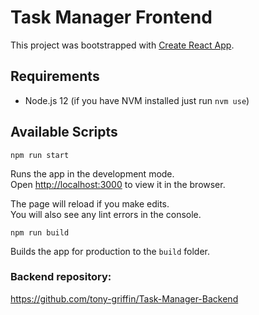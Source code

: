 # Task Manager Frontend

This project was bootstrapped with [Create React App](https://github.com/facebook/create-react-app).

## Requirements

- Node.js 12 (if you have NVM installed just run `nvm use`)

## Available Scripts

```
npm run start
```

Runs the app in the development mode.<br />
Open [http://localhost:3000](http://localhost:3000) to view it in the browser.

The page will reload if you make edits.<br />
You will also see any lint errors in the console.

```
npm run build
```

Builds the app for production to the `build` folder.

### Backend repository:
https://github.com/tony-griffin/Task-Manager-Backend

